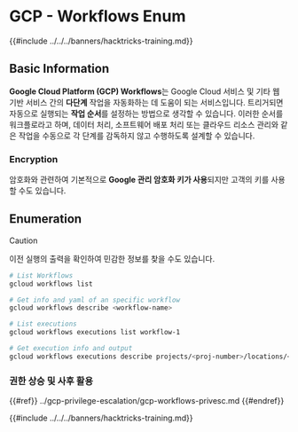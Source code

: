 # GCP - Workflows Enum

{{#include ../../../banners/hacktricks-training.md}}

## Basic Information

**Google Cloud Platform (GCP) Workflows**는 Google Cloud 서비스 및 기타 웹 기반 서비스 간의 **다단계** 작업을 자동화하는 데 도움이 되는 서비스입니다. 트리거되면 자동으로 실행되는 **작업 순서**를 설정하는 방법으로 생각할 수 있습니다. 이러한 순서를 워크플로라고 하며, 데이터 처리, 소프트웨어 배포 처리 또는 클라우드 리소스 관리와 같은 작업을 수동으로 각 단계를 감독하지 않고 수행하도록 설계할 수 있습니다.

### Encryption

암호화와 관련하여 기본적으로 **Google 관리 암호화 키가 사용**되지만 고객의 키를 사용할 수도 있습니다.

## Enumeration

> [!CAUTION]
> 이전 실행의 출력을 확인하여 민감한 정보를 찾을 수도 있습니다.
```bash
# List Workflows
gcloud workflows list

# Get info and yaml of an specific workflow
gcloud workflows describe <workflow-name>

# List executions
gcloud workflows executions list workflow-1

# Get execution info and output
gcloud workflows executions describe projects/<proj-number>/locations/<location>/workflows/<workflow-name>/executions/<execution-id>
```
### 권한 상승 및 사후 활용

{{#ref}}
../gcp-privilege-escalation/gcp-workflows-privesc.md
{{#endref}}

{{#include ../../../banners/hacktricks-training.md}}
